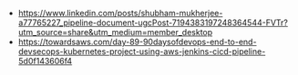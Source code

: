 * https://www.linkedin.com/posts/shubham-mukherjee-a77765227_pipeline-document-ugcPost-7194383197248364544-FVTr?utm_source=share&utm_medium=member_desktop
* https://towardsaws.com/day-89-90daysofdevops-end-to-end-devsecops-kubernetes-project-using-aws-jenkins-cicd-pipeline-5d0f143606f4
